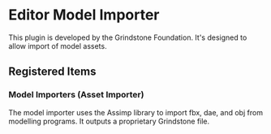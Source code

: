 # Editor Model Importer

This plugin is developed by the Grindstone Foundation. It's designed to allow import of model assets.

## Registered Items

### Model Importers (Asset Importer)

The model importer uses the Assimp library to import fbx, dae, and obj from modelling programs. It outputs a proprietary Grindstone file.
